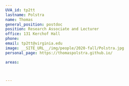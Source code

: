 ```yaml
---
UVA_id: tp2tt
lastname: Polstra
name: Thomas
general_position: postdoc
position: Research Associate and Lecturer
office: 131 Kerchof Hall 
phone:
email: tp2tt@virginia.edu
image: __SITE_URL__/img/people/2020-fall/Polstra.jpg
personal_page: https://thomaspolstra.github.io/

areas:



---
```

